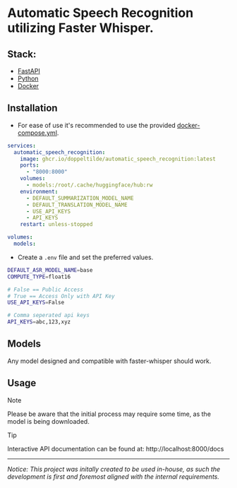 # Automatic Speech Recognition utilizing Faster Whisper.

## Stack:
- [FastAPI](https://fastapi.tiangolo.com)
- [Python](https://www.python.org)
- [Docker](https://docker.com)

## Installation

- For ease of use it's recommended to use the provided [docker-compose.yml](https://github.com/doppeltilde/automatic_speech_recognition/blob/main/docker-compose.yml).
```yml
services:
  automatic_speech_recognition:
    image: ghcr.io/doppeltilde/automatic_speech_recognition:latest
    ports:
      - "8000:8000"
    volumes:
      - models:/root/.cache/huggingface/hub:rw
    environment:
      - DEFAULT_SUMMARIZATION_MODEL_NAME
      - DEFAULT_TRANSLATION_MODEL_NAME
      - USE_API_KEYS
      - API_KEYS
    restart: unless-stopped

volumes:
  models:
```

- Create a `.env` file and set the preferred values.
```sh
DEFAULT_ASR_MODEL_NAME=base
COMPUTE_TYPE=float16

# False == Public Access
# True == Access Only with API Key
USE_API_KEYS=False

# Comma seperated api keys
API_KEYS=abc,123,xyz
```

## Models
Any model designed and compatible with faster-whisper should work.

## Usage

> [!NOTE]
> Please be aware that the initial process may require some time, as the model is being downloaded.

> [!TIP]
> Interactive API documentation can be found at: http://localhost:8000/docs

---

_Notice:_ _This project was initally created to be used in-house, as such the
development is first and foremost aligned with the internal requirements._